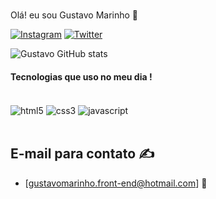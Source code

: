 ###
Olá! eu sou Gustavo Marinho 🙂

[![Instagram](https://img.shields.io/badge/Instagram-E4405F?style=for-the-badge&logo=instagram&logoColor=white)](https://www.instagram.com/gustavo.marinho.21)
[![Twitter](https://img.shields.io/badge/Twitter-1DA1F2?style=for-the-badge&logo=twitter&logoColor=white)](https://twitter.com/GustavodeAlenc3)



![Gustavo GitHub stats](https://github-readme-stats.vercel.app/api?username=GustavoMarinho1&show_icons=true)

#### Tecnologias que uso no meu dia !

<div style="display: inline_block"><br/>
  <img align="center" alt="html5" src="https://img.shields.io/badge/HTML5-E34F26?style=for-the-badge&logo=html5&logoColor=white" />
  <img align="center" alt="css3" src="https://img.shields.io/badge/CSS3-1572B6?style=for-the-badge&logo=css3&logoColor=white" />
  <img align="center" alt="javascript" src="https://img.shields.io/badge/JavaScript-323330?style=for-the-badge&logo=javascript&logoColor=F7DF1E" />
</div><br/>


## E-mail para contato ✍️

- [gustavomarinho.front-end@hotmail.com] 💪
